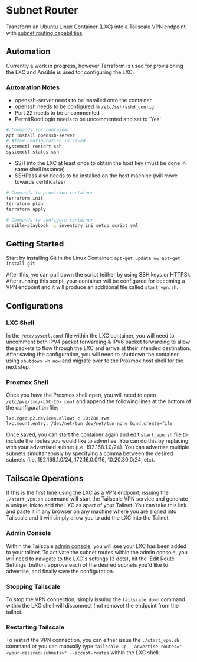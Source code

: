 # Subnet Router

Transform an Ubuntu Linux Container (LXC) into a Tailscale VPN endpoint with [subnet routing capabilities](https://tailscale.com/kb/1019/subnets).

## Automation
Currently a work in progress, however Terraform is used for provisioning the LXC and Ansible is used for configuring the LXC.

### Automation Notes
- openssh-server needs to be installed onto the container
- openssh needs to be configured in `/etc/ssh/sshd_config`
- Port 22 needs to be uncommented
- PermitRootLogin needs to be uncommented and set to 'Yes'

```bash
# Commands for container
apt install openssh-server
# After Configuration is saved
systemctl restart ssh
systemctl status ssh
```

- SSH into the LXC at least once to obtain the host key (must be done in same shell instance)
- SSHPass also needs to be installed on the host machine (will move towards certificates)

```bash
# Commands to provision container
terraform init
terraform plan
terraform apply

# Commands to configure container
ansible-playbook -i inventory.ini setup_script.yml
```

## Getting Started

Start by installing Git in the Linux Container:
`apt-get update && apt-get install git`

After this, we can pull down the script (either by using SSH keys or HTTPS). After running this script, your container will be configured for becoming a VPN endpoint and it will produce an additional file called `start_vpn.sh`.

## Configurations

### LXC Shell

In the `/etc/sysctl.conf` file within the LXC container, you will need to uncomment both IPV4 packet forwarding & IPV6 packet forwarding to allow the packets to flow through the LXC and arrive at their intended destination. After saving the configuration, you will need to shutdown the container using `shutdown -h now` and migrate over to the Proxmox host shell for the next step.

### Proxmox Shell

Once you have the Proxmox shell open, you will need to open `/etc/pve/lxc/<LXC-ID>.conf` and append the following lines at the bottom of the configuration file:  

```
lxc.cgroup2.devices.allow: c 10:200 rwm
lxc.mount.entry: /dev/net/tun dev/net/tun none bind,create=file
```

Once saved, you can start the container again and edit `start_vpn.sh` file to include the routes you would like to advertise. You can do this by replacing <routes> with your advertised subnet (i.e. 192.168.1.0/24). You can advertise multiple subnets simultaneously by specifying a comma between the desired subnets (i.e. 192.168.1.0/24, 172.16.0.0/16, 10.20.30.0/24, etc).

## Tailscale Operations

If this is the first time using the LXC as a VPN endpoint, issuing the `./start_vpn.sh` command will start the Tailscale VPN service and generate a unique link to add the LXC as apart of your Tailnet. You can take this link and paste it in any browser on any machine where you are signed into Tailscale and it will simply allow you to add the LXC into the Tailnet. 

### Admin Console

Within the Tailscale [admin console](https://login.tailscale.com/admin/machines), you will see your LXC has been added to your tailnet. To activate the subnet routes within the admin console, you will need to navigate to the LXC's settings (3 dots), hit the 'Edit Route Settings' button, approve each of the desired subnets you'd like to advertise, and finally save the configuration.

### Stopping Tailscale

To stop the VPN connection, simply issuing the `tailscale down` command within the LXC shell will disconnect (not remove) the endpoint from the tailnet.

### Restarting Tailscale

To restart the VPN connection, you can either issue the `./start_vpn.sh` command or you can manually type `tailscale up --advertise-routes="<your-desired-subnets>" --accept-routes` within the LXC shell.